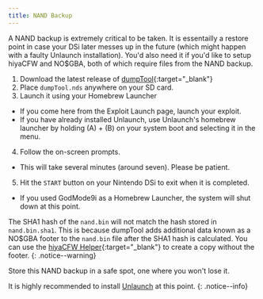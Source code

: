 ```yaml
---
title: NAND Backup
---
```


A NAND backup is extremely critical to be taken. It is essentailly a restore point in case your DSi later messes up in the future (which might happen with a faulty Unlaunch installation). You'd also need it if you'd like to setup hiyaCFW and NO$GBA, both of which require files from the NAND backup.

1. Download the latest release of [dumpTool](https://github.com/zoogie/dumpTool/releases){:target="_blank"}
2. Place `dumpTool.nds` anywhere on your SD card.
3. Launch it using your Homebrew Launcher
  - If you come here from the Exploit Launch page, launch your exploit.
  - If you have already installed Unlaunch, use Unlaunch's homebrew launcher by holding (A) + (B) on your system boot and selecting it in the menu.
4. Follow the on-screen prompts.
  - This will take several minutes (around seven). Please be patient.
5. Hit the `START` button on your Nintendo DSi to exit when it is completed.
  - If you used GodMode9i as a Homebrew Launcher, the system will shut down at this point.

The SHA1 hash of the `nand.bin` will not match the hash stored in `nand.bin.sha1`. This is because dumpTool adds additional data known as a NO$GBA footer to the `nand.bin` file after the SHA1 hash is calculated. You can use the [hiyaCFW Helper](https://github.com/mondul/HiyaCFW-Helper/releases){:target="_blank"} to create a copy without the footer.
{: .notice--warning}

Store this NAND backup in a safe spot, one where you won't lose it.

It is highly recommended to install [Unlaunch](unlaunch) at this point.
{: .notice--info}